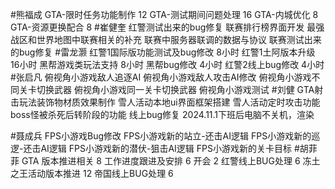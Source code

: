 #熊福成 
GTA-限时任务功能制作                                            12
GTA-测试期间问题处理                                            16
GTA-内城优化                                                           8
GTA-资源更换配合                                                    8
#崔健奎 
红警测试出来的bug修复
联赛排行榜界面开发
最强战区和世界地图中联赛相关的补充
联赛中服务器联调的数据与协议
联赛测试出来的bug修复
#雷龙灏 
红警1国际版功能测试及bug修改 8小时
红警1土阿版本升级 16小时 
黑帮游戏类玩法支持  8小时 
黑帮bug修改  4小时
红警2线上bug修改 4小时
#张启凡 
俯视角小游戏敌人追逐AI
俯视角小游戏敌人攻击AI修改
俯视角小游戏不同关卡切换武器
俯视角小游戏同一关卡切换武器
俯视角小游戏测试
#刘健 
GTA射击玩法装饰物材质效果制作
雪人活动本地ui界面框架搭建
雪人活动定时攻击功能
boss怪被杀死后转阶段的功能
线上bug修复
2024.11.1下班后电脑不关机，渲染

#聂成兵 
FPS小游戏Bug修改
FPS小游戏新的站立-还击AI逻辑
FPS小游戏新的巡逻-还击AI逻辑
FPS小游戏新的潜伏-狙击AI逻辑
FPS小游戏新的关卡目标
#胡菲菲 
GTA 版本推进相关 8
工作进度跟进及安排   6
开会 2
红警线上BUG处理     6
冻土之王活动版本推进 12
帝国线上BUG处理      6